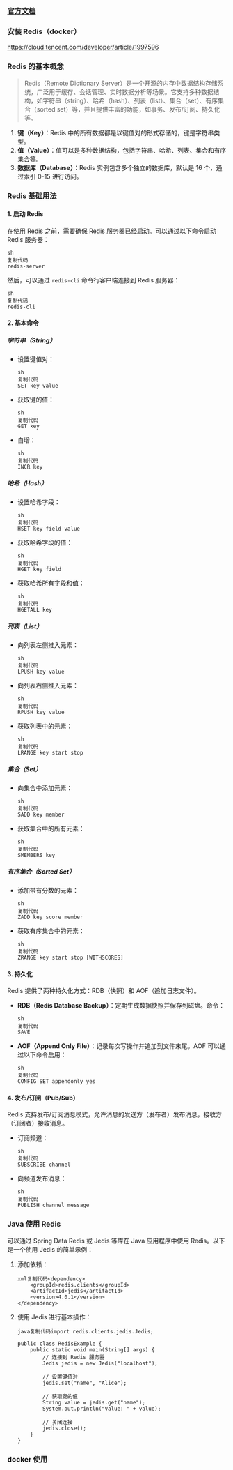 ### [官方文档](https://redis.io/docs/latest/develop/get-started/)

### 安装 Redis（docker）

https://cloud.tencent.com/developer/article/1997596

### Redis 的基本概念

> Redis（Remote Dictionary Server）是一个开源的内存中数据结构存储系统，广泛用于缓存、会话管理、实时数据分析等场景。它支持多种数据结构，如字符串（string）、哈希（hash）、列表（list）、集合（set）、有序集合（sorted set）等，并且提供丰富的功能，如事务、发布/订阅、持久化等。

1. **键（Key）**：Redis 中的所有数据都是以键值对的形式存储的，键是字符串类型。
2. **值（Value）**：值可以是多种数据结构，包括字符串、哈希、列表、集合和有序集合等。
3. **数据库（Database）**：Redis 实例包含多个独立的数据库，默认是 16 个，通过索引 0-15 进行访问。

### Redis 基础用法

#### 1. 启动 Redis

在使用 Redis 之前，需要确保 Redis 服务器已经启动。可以通过以下命令启动 Redis 服务器：

```
sh
复制代码
redis-server
```

然后，可以通过 `redis-cli` 命令行客户端连接到 Redis 服务器：

```
sh
复制代码
redis-cli
```

#### 2. 基本命令

##### 字符串（String）

- 设置键值对：

  ```
  sh
  复制代码
  SET key value
  ```

- 获取键的值：

  ```
  sh
  复制代码
  GET key
  ```

- 自增：

  ```
  sh
  复制代码
  INCR key
  ```

##### 哈希（Hash）

- 设置哈希字段：

  ```
  sh
  复制代码
  HSET key field value
  ```

- 获取哈希字段的值：

  ```
  sh
  复制代码
  HGET key field
  ```

- 获取哈希所有字段和值：

  ```
  sh
  复制代码
  HGETALL key
  ```

##### 列表（List）

- 向列表左侧推入元素：

  ```
  sh
  复制代码
  LPUSH key value
  ```

- 向列表右侧推入元素：

  ```
  sh
  复制代码
  RPUSH key value
  ```

- 获取列表中的元素：

  ```
  sh
  复制代码
  LRANGE key start stop
  ```

##### 集合（Set）

- 向集合中添加元素：

  ```
  sh
  复制代码
  SADD key member
  ```

- 获取集合中的所有元素：

  ```
  sh
  复制代码
  SMEMBERS key
  ```

##### 有序集合（Sorted Set）

- 添加带有分数的元素：

  ```
  sh
  复制代码
  ZADD key score member
  ```

- 获取有序集合中的元素：

  ```
  sh
  复制代码
  ZRANGE key start stop [WITHSCORES]
  ```

#### 3. 持久化

Redis 提供了两种持久化方式：RDB（快照）和 AOF（追加日志文件）。

- **RDB（Redis Database Backup）**：定期生成数据快照并保存到磁盘。命令：

  ```
  sh
  复制代码
  SAVE
  ```

- **AOF（Append Only File）**：记录每次写操作并追加到文件末尾。AOF 可以通过以下命令启用：

  ```
  sh
  复制代码
  CONFIG SET appendonly yes
  ```

#### 4. 发布/订阅（Pub/Sub）

Redis 支持发布/订阅消息模式，允许消息的发送方（发布者）发布消息，接收方（订阅者）接收消息。

- 订阅频道：

  ```
  sh
  复制代码
  SUBSCRIBE channel
  ```

- 向频道发布消息：

  ```
  sh
  复制代码
  PUBLISH channel message
  ```

### Java 使用 Redis

可以通过 Spring Data Redis 或 Jedis 等库在 Java 应用程序中使用 Redis。以下是一个使用 Jedis 的简单示例：

1. 添加依赖：

   ```
   xml复制代码<dependency>
       <groupId>redis.clients</groupId>
       <artifactId>jedis</artifactId>
       <version>4.0.1</version>
   </dependency>
   ```

2. 使用 Jedis 进行基本操作：

   ```
   java复制代码import redis.clients.jedis.Jedis;
   
   public class RedisExample {
       public static void main(String[] args) {
           // 连接到 Redis 服务器
           Jedis jedis = new Jedis("localhost");
   
           // 设置键值对
           jedis.set("name", "Alice");
   
           // 获取键的值
           String value = jedis.get("name");
           System.out.println("Value: " + value);
   
           // 关闭连接
           jedis.close();
       }
   }
   ```

### docker 使用